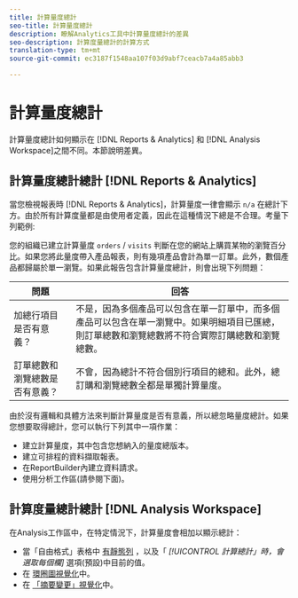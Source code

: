 ```yaml
---
title: 計算量度總計
seo-title: 計算量度總計
description: 瞭解Analytics工具中計算量度總計的差異
seo-description: 計算度量總計的計算方式
translation-type: tm+mt
source-git-commit: ec3187f1548aa107f03d9abf7ceacb7a4a85abb3

---
```



# 計算量度總計

計算量度總計如何顯示在 [!DNL Reports & Analytics] 和 [!DNL Analysis Workspace]之間不同。本節說明差異。

## 計算量度總計總計 [!DNL Reports & Analytics]

當您檢視報表時 [!DNL Reports & Analytics]，計算量度一律會顯示 `n/a` 在總計下方。由於所有計算度量都是由使用者定義，因此在這種情況下總是不合理。考量下列範例:

您的組織已建立計算量度 `orders` / `visits` 判斷在您的網站上購買某物的瀏覽百分比。如果您將此量度帶入產品報表，則有幾項產品會計為單一訂單。此外，數個產品都歸屬於單一瀏覽。如果此報告包含計算量度總計，則會出現下列問題：

| 問題 | 回答 |
|---|---|
| 加總行項目是否有意義？ | 不是，因為多個產品可以包含在單一訂單中，而多個產品可以包含在單一瀏覽中。如果明細項目已匯總，則訂單總數和瀏覽總數將不符合實際訂購總數和瀏覽總數。 |
| 訂單總數和瀏覽總數是否有意義？ | 不會，因為總計不符合個別行項目的總和。此外，總訂購和瀏覽總數全都是單獨計算量度。 |

由於沒有邏輯和具體方法來判斷計算量度是否有意義，所以總忽略量度總計。如果您想要取得總計，您可以執行下列其中一項作業：

* 建立計算量度，其中包含您想納入的量度總版本。
* 建立可排程的資料擷取報表。
* 在ReportBuilder內建立資料請求。
* 使用分析工作區(請參閱下面)。

## 計算度量總計總計 [!DNL Analysis Workspace]

在Analysis工作區中，在特定情況下，計算量度會相加以顯示總計：

* 當「自由格式」表格中 [有靜態列](/help/analyze/analysis-workspace/build-workspace-project/column-row-settings/manual-vs-dynamic-rows.md) ，以及「 *[!UICONTROL 計算總計」時，會選取每個欄]* 選項(預設)中目前的值。
* 在 [環圈圖視覺化](/help/analyze/analysis-workspace/visualizations/donut.md)中。
* 在 [「摘要變更」視覺化](/help/analyze/analysis-workspace/visualizations/summary-number-change.md)中。
